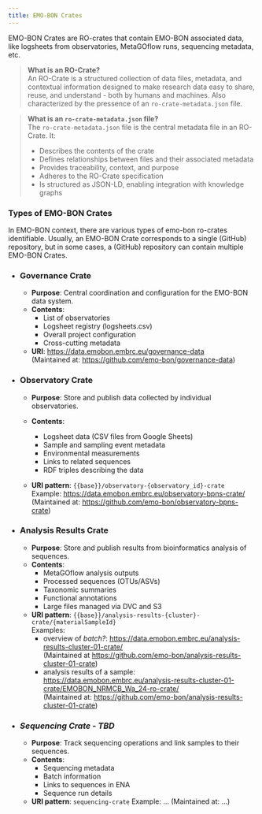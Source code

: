 ```yaml
---
title: EMO-BON Crates
---
```


EMO-BON Crates are RO-crates that contain EMO-BON associated data, like logsheets from observatories, MetaGOflow runs, sequencing metadata, etc.  


> **What is an RO-Crate?**  
> An RO-Crate is a structured collection of data files, metadata, and contextual information designed to make research data easy to share, reuse, and understand - both by humans and machines. Also characterized by the pressence of an `ro-crate-metadata.json` file.  



> **What is an `ro-crate-metadata.json` file?**  
> The `ro-crate-metadata.json` file is the central metadata file in an RO-Crate. It:
> - Describes the contents of the crate
> - Defines relationships between files and their associated metadata
> - Provides traceability, context, and purpose
> - Adheres to the RO-Crate specification
> - Is structured as JSON-LD, enabling integration with knowledge graphs


### Types of EMO-BON Crates
In EMO-BON context, there are various types of emo-bon ro-crates identifiable. Usually, an EMO-BON Crate corresponds to a single (GitHub) repository, but in some cases, a (GitHub) repository can contain multiple EMO-BON Crates.  

- ### Governance Crate
  - **Purpose**: Central coordination and configuration for the EMO-BON data system.
  - **Contents**:
    - List of observatories
    - Logsheet registry (logsheets.csv)
    - Overall project configuration
    - Cross-cutting metadata
  - **URI**: https://data.emobon.embrc.eu/governance-data  
  (Maintained at: https://github.com/emo-bon/governance-data)


- ### Observatory Crate
  - **Purpose**: Store and publish data collected by individual observatories.

  - **Contents**:
    - Logsheet data (CSV files from Google Sheets)
    - Sample and sampling event metadata
    - Environmental measurements
    - Links to related sequences
    - RDF triples describing the data

  - **URI pattern**: `{{base}}/observatory-{observatory_id}-crate`  
  Example: https://data.emobon.embrc.eu/observatory-bpns-crate/  
  (Maintained at: https://github.com/emo-bon/observatory-bpns-crate)


- ### Analysis Results Crate
  - **Purpose**: Store and publish results from bioinformatics analysis of sequences.
  - **Contents**:
    - MetaGOflow analysis outputs
    - Processed sequences (OTUs/ASVs)
    - Taxonomic summaries
    - Functional annotations
    - Large files managed via DVC and S3
  - **URI pattern**: `{{base}}/analysis-results-{cluster}-crate/{materialSampleId}`  
  Examples: 
    - overview of *batch?*: 
    https://data.emobon.embrc.eu/analysis-results-cluster-01-crate/  
    (Maintained at https://github.com/emo-bon/analysis-results-cluster-01-crate)
    - analysis results of a sample:
    https://data.emobon.embrc.eu/analysis-results-cluster-01-crate/EMOBON_NRMCB_Wa_24-ro-crate/  
  (Maintained at: https://github.com/emo-bon/analysis-results-cluster-01-crate)  


- ### *Sequencing Crate - TBD*
  - **Purpose**: Track sequencing operations and link samples to their sequences.
  - **Contents**:
    - Sequencing metadata
    - Batch information
    - Links to sequences in ENA
    - Sequence run details
  - **URI pattern**: `sequencing-crate`
  Example: ...
  (Maintained at: ...)
